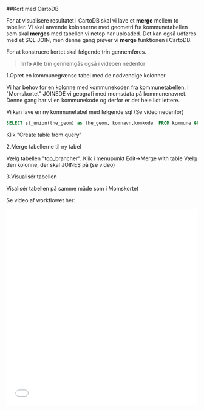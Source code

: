 ##Kort med CartoDB

For at visualisere resultatet i CartoDB skal vi lave et **merge** mellem to tabeller. Vi skal anvende kolonnerne med geometri fra kommunetabellen som skal **merges** med tabellen vi netop har uploaded. Det kan også udføres med et SQL JOIN, men denne gang prøver vi **merge** funktionen i CartoDB.


For at konstruere kortet skal følgende trin gennemføres.


> **Info**
Alle trin gennemgås også i videoen nedenfor


1.Opret en kommunegrænse tabel med de nødvendige kolonner

Vi har behov for en kolonne med kommunekoden fra kommunetabellen. I "Momskortet" JOINEDE vi geografi med momsdata på kommunenavnet. Denne gang har vi en kommunekode og derfor er det hele lidt lettere.

Vi kan lave en ny kommunetabel med følgende sql (Se video nedenfor)

```sql
SELECT st_union(the_geom) as the_geom, komnavn,komkode  FROM kommune GROUP by komnavn,komkode
```
Klik "Create table from query"

2.Merge tabellerne til ny tabel

Vælg tabellen "top_brancher". Klik i menupunkt Edit->Merge with table
Vælg den kolonne, der skal JOINES på (se video)


3.Visualisér tabellen

Visalisér tabellen på samme måde som i Momskortet


Se video af workflowet her:

<iframe width="100%" height="515" src="//www.youtube.com/embed/rLywGiUNIkM" frameborder="0" allowfullscreen></iframe>
